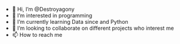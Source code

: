 - 👋 Hi, I’m @Destroyagony
- 👀 I’m interested in programming
- 🌱 I’m currently learning Data since and Python
- 💞️ I’m looking to collaborate on different projects who interest me
- 📫 How to reach me <i class='fa fa-telegram'></i>



